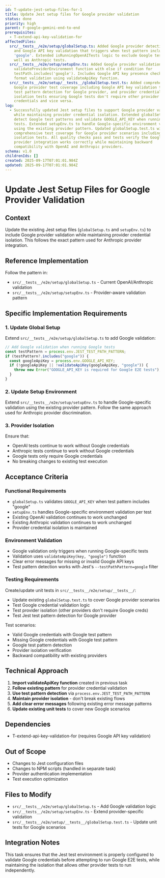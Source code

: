 ```yaml
---
id: T-update-jest-setup-files-for-1
title: Update Jest setup files for Google provider validation
status: done
priority: high
parent: F-google-gemini-end-to-end
prerequisites:
  - T-extend-api-key-validation-for
affectedFiles:
  src/__tests__/e2e/setup/globalSetup.ts: Added Google provider detection logic
    and Google API key validation that triggers when test pattern includes
    'google'. Extended isRunningOpenAITests logic to exclude Google tests as
    well as Anthropic tests.
  src/__tests__/e2e/setup/setupEnv.ts: Added Google provider validation to
    validateProviderEnvironment function with else if condition for
    testPath.includes('google'). Includes Google API key presence check and
    format validation using validateApiKey function.
  src/__tests__/e2e/setup/__tests__/globalSetup.test.ts: Added comprehensive
    Google provider test coverage including Google API key validation tests,
    test pattern detection for Google provider, and provider credential
    isolation tests ensuring Google tests don't require other provider
    credentials and vice versa.
log:
  - Successfully updated Jest setup files to support Google provider validation
    while maintaining provider credential isolation. Extended globalSetup.ts to
    detect Google test patterns and validate GOOGLE_API_KEY when running Google
    tests. Extended setupEnv.ts to handle Google-specific environment validation
    using the existing provider pattern. Updated globalSetup.test.ts with
    comprehensive test coverage for Google provider scenarios including provider
    isolation tests. All quality checks pass and tests verify the Google
    provider integration works correctly while maintaining backward
    compatibility with OpenAI and Anthropic providers.
schema: v1.0
childrenIds: []
created: 2025-09-17T07:01:01.984Z
updated: 2025-09-17T07:01:01.984Z
---
```


# Update Jest Setup Files for Google Provider Validation

## Context

Update the existing Jest setup files (`globalSetup.ts` and `setupEnv.ts`) to include Google provider validation while maintaining provider credential isolation. This follows the exact pattern used for Anthropic provider integration.

## Reference Implementation

Follow the pattern in:

- `src/__tests__/e2e/setup/globalSetup.ts` - Current OpenAI/Anthropic validation
- `src/__tests__/e2e/setup/setupEnv.ts` - Provider-aware validation pattern

## Specific Implementation Requirements

### 1. Update Global Setup

Extend `src/__tests__/e2e/setup/globalSetup.ts` to add Google validation:

```typescript
// Add Google validation when running Google tests
const testPattern = process.env.JEST_TEST_PATH_PATTERN;
if (testPattern?.includes("google")) {
  const googleApiKey = process.env.GOOGLE_API_KEY;
  if (!googleApiKey || !validateApiKey(googleApiKey, "google")) {
    throw new Error("GOOGLE_API_KEY is required for Google E2E tests");
  }
}
```

### 2. Update Setup Environment

Extend `src/__tests__/e2e/setup/setupEnv.ts` to handle Google-specific validation using the existing provider pattern. Follow the same approach used for Anthropic provider discrimination.

### 3. Provider Isolation

Ensure that:

- OpenAI tests continue to work without Google credentials
- Anthropic tests continue to work without Google credentials
- Google tests only require Google credentials
- No breaking changes to existing test execution

## Acceptance Criteria

### Functional Requirements

- `globalSetup.ts` validates `GOOGLE_API_KEY` when test pattern includes "google"
- `setupEnv.ts` handles Google-specific environment validation per test
- Existing OpenAI validation continues to work unchanged
- Existing Anthropic validation continues to work unchanged
- Provider credential isolation is maintained

### Environment Validation

- Google validation only triggers when running Google-specific tests
- Validation uses `validateApiKey(key, "google")` function
- Clear error messages for missing or invalid Google API keys
- Test pattern detection works with Jest's `--testPathPattern=google` filter

### Testing Requirements

Create/update unit tests in `src/__tests__/e2e/setup/__tests__/`:

- Update existing `globalSetup.test.ts` to cover Google provider scenarios
- Test Google credential validation logic
- Test provider isolation (other providers don't require Google creds)
- Test Jest test pattern detection for Google provider

Test scenarios:

- Valid Google credentials with Google test pattern
- Missing Google credentials with Google test pattern
- Google test pattern detection
- Provider isolation verification
- Backward compatibility with existing providers

## Technical Approach

1. **Import validateApiKey function** created in previous task
2. **Follow existing pattern** for provider credential validation
3. **Use test pattern detection** via `process.env.JEST_TEST_PATH_PATTERN`
4. **Maintain provider isolation** - don't break existing flows
5. **Add clear error messages** following existing error message patterns
6. **Update existing unit tests** to cover new Google scenarios

## Dependencies

- T-extend-api-key-validation-for (requires Google API key validation)

## Out of Scope

- Changes to Jest configuration files
- Changes to NPM scripts (handled in separate task)
- Provider authentication implementation
- Test execution optimization

## Files to Modify

- `src/__tests__/e2e/setup/globalSetup.ts` - Add Google validation logic
- `src/__tests__/e2e/setup/setupEnv.ts` - Extend provider-specific validation
- `src/__tests__/e2e/setup/__tests__/globalSetup.test.ts` - Update unit tests for Google scenarios

## Integration Notes

This task ensures that the Jest test environment is properly configured to validate Google credentials before attempting to run Google E2E tests, while maintaining the isolation that allows other provider tests to run independently.
